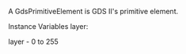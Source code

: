 A GdsPrimitiveElement is GDS II's primitive element.

Instance Variables
	layer:		<SmallInteger>

layer
	- 0 to 255

